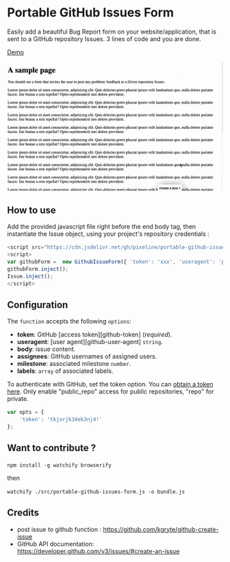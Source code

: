 # Portable GitHub Issues Form

Easily add a beautiful Bug Report form on your website/application, that is sent to a GitHub repository Issues.
3 lines of code and you are done.

[Demo](http://pixeline.tk/portable-github-issues-form/)

![](./docs/demo.gif)

## How to use 

Add the provided javascript file right before the end body tag, then instantiate the Issue object, using your project's repository credentials :

``` javascript
<script src="https://cdn.jsdelivr.net/gh/pixeline/portable-github-issues-form/bundle.js" ></script>
<script>
var githubForm =  new GithubIssueForm({ 'token': 'xxx', 'useragent': 'portable-github-issues-form', 'repository': 'pixeline/portable-github-issues-form', 'milestone': null });
githubForm.inject();
Issue.inject();
</script>
```

## Configuration

The `function` accepts the following `options`:
*   __token__: GitHub [access token][github-token] (*required*).
*   __useragent__: [user agent][github-user-agent] `string`.
*   __body__: issue content.
*   __assignees__: GitHub usernames of assigned users.
*   __milestone__: associated milestone `number`.
*   __labels__: `array` of associated labels.


To authenticate with GitHub, set the token option. You can [obtain a token here](https://github.com/settings/tokens).  Only enable "public_repo" access for public repositories, "repo" for private.


``` javascript
var opts = {
    'token': 'tkjorjk34ek3nj4!'
};
```

## Want to contribute ? 

`npm install -g watchify browserify`

then

`watchify ./src/portable-github-issues-form.js -o bundle.js` 

## Credits 
- post issue to github function : https://github.com/kgryte/github-create-issue
- GitHub API documentation: https://developer.github.com/v3/issues/#create-an-issue